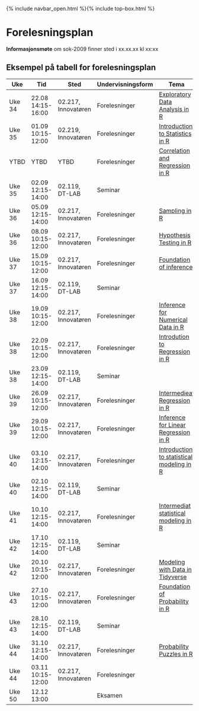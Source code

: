{% include navbar_open.html %}{% include top-box.html %}
# Forelesningsplan  

**Informasjonsmøte** om sok-2009 finner sted i xx.xx.xx kl xx:xx    


## Eksempel på tabell for forelesningsplan

| Uke | Tid            | Sted            |Undervisningsform | Tema               | Ressurser <img width=200> |
|----|----------------|-----------------|--------------------|--------------------|--------------------|
|Uke 34 |22.08  14:15-16:00  | 02.217, Innovatøren |Forelesninger|[Exploratory Data Analysis in R](https://app.datacamp.com/learn/courses/exploratory-data-analysis-in-r)| [Forelesning 1](01side.md){:target="blank"} |
|Uke 35 |01.09  10:15-12:00  | 02.219, Innovatøren |Forelesninger|[Introduction to Statistics in R](https://app.datacamp.com/learn/courses/introduction-to-statistics-in-r)| [Forelesning 2](01side.md){:target="blank"} |
| YTBD |YTBD  | YTBD |Forelesninger|[Correlation and Regression in R](https://app.datacamp.com/learn/courses/correlation-and-regression-in-r)| [Forelesning 3](01side.md){:target="blank"} |   
|Uke 35 |02.09  12:15-14:00  | 02.119, DT-LAB |Seminar|| [Seminar 1](01side.md){:target="blank"} |  
|Uke 36 |05.09  12:15-14:00  | 02.217, Innovatøren |Forelesninger|[Sampling in R](https://app.datacamp.com/learn/courses/sampling-in-r)| [Forelesning 4](01side.md){:target="blank"} |  
|Uke 36 |08.09  10:15-12:00  | 02.217, Innovatøren |Forelesninger|[Hypothesis Testing in R](https://app.datacamp.com/learn/courses/hypothesis-testing-in-r)| [Forelesning 5](01side.md){:target="blank"} |  
|Uke 37 |15.09  10:15-12:00  | 02.217, Innovatøren |Forelesninger|[Foundation of inference](https://app.datacamp.com/learn/courses/foundations-of-inference-in-r)| [Forelesning 6](01side.md){:target="blank"} |  
|Uke 37 |16.09  12:15-14:00  | 02.119, DT-LAB |Seminar|| [Seminar 2](01side.md){:target="blank"} |  
|Uke 38 |19.09  10:15-12:00  | 02.217, Innovatøren |Forelesninger|[Inference for Numerical Data in R](https://app.datacamp.com/learn/courses/inference-for-numerical-data-in-r)| [Forelesning 7](01side.md){:target="blank"} |  
|Uke 38 |22.09  10:15-12:00  | 02.217, Innovatøren |Forelesninger|[Introdution to Regression in R](https://app.datacamp.com/learn/courses/introduction-to-regression-in-r)| [Forelesning 8](01side.md){:target="blank"} |  
|Uke 38 |23.09  12:15-14:00  | 02.119, DT-LAB |Seminar|| [Seminar 3](01side.md){:target="blank"} |  
|Uke 39 |26.09  10:15-12:00  | 02.217, Innovatøren |Forelesninger|[Intermedieat Regression in R](https://app.datacamp.com/learn/courses/intermediate-regression-in-r)| [Forelesning 9](01side.md){:target="blank"} |  
|Uke 39 |29.09  10:15-12:00  | 02.217, Innovatøren |Forelesninger|[Inference for Linear Regression in R](https://app.datacamp.com/learn/courses/inference-for-linear-regression-in-r)| [Forelesning 10](01side.md){:target="blank"} |  
|Uke 40 |03.10  12:15-14:00  | 02.217, Innovatøren |Forelesninger|[Introduction to statistical modeling in R](https://app.datacamp.com/learn/courses/introduction-to-statistical-modeling-in-r)| [Forelesning 11](01side.md){:target="blank"} |  
|Uke 40 |02.10  12:15-14:00  | 02.119, DT-LAB |Seminar|| [Seminar 4](01side.md){:target="blank"} |  
|Uke 41 |10.10  12:15-14:00  | 02.217, Innovatøren |Forelesninger|[Intermediat statistical modeling in R](https://app.datacamp.com/learn/courses/intermediate-statistical-modeling-in-r)| [Forelesning 12](01side.md){:target="blank"} |  
|Uke 42 |17.10  12:15-14:00  | 02.119, DT-LAB |Seminar|| [Seminar 5](01side.md){:target="blank"} |  
|Uke 42 |20.10  10:15-12:00  | 02.217, Innovatøren |Forelesninger|[Modeling with Data in Tidyverse](https://app.datacamp.com/learn/courses/modeling-with-data-in-the-tidyverse)| [Forelesning 13](01side.md){:target="blank"} |  
|Uke 43 |27.10  10:15-12:00  | 02.217, Innovatøren |Forelesninger|[Foundation of Probability in R](https://app.datacamp.com/learn/courses/foundations-of-probability-in-r)| [Forelesning 14](01side.md){:target="blank"} |  
|Uke 43 |28.10  12:15-14:00  | 02.119, DT-LAB |Seminar|| [Seminar 6](01side.md){:target="blank"} |  
|Uke 44 |31.10  12:15-14:00  | 02.217, Innovatøren |Forelesninger|[Probability Puzzles in R](https://app.datacamp.com/learn/courses/probability-puzzles-in-r)| [Forelesning 15](01side.md){:target="blank"} |  
|Uke 44 |03.11  10:15-12:00  | 02.217, Innovatøren |Forelesninger|| [Forelesning 16](01side.md){:target="blank"} |  
|Uke 50 |12.12  13:00  |  |Eksamen|| |  
